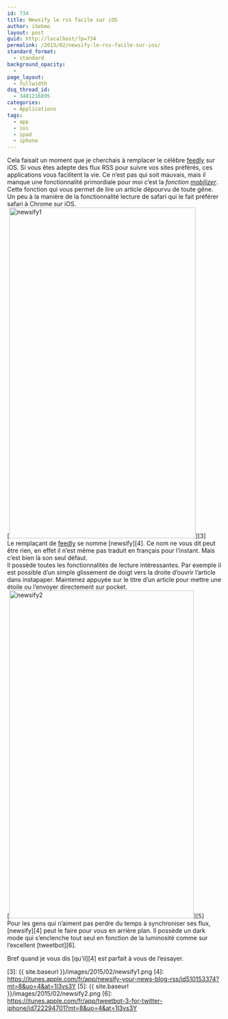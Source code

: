 ```yaml
---
id: 734
title: Newsify le rss facile sur iOS
author: iSebmo
layout: post
guid: http://localhost/?p=734
permalink: /2015/02/newsify-le-rss-facile-sur-ios/
standard_format:
  - standard
background_opacity:
  - 
page_layout:
  - fullwidth
dsq_thread_id:
  - 3481216895
categories:
  - Applications
tags:
  - app
  - ios
  - ipad
  - iphone
---
```

Cela faisait un moment que je cherchais à remplacer le célèbre [feedly][1] sur iOS. Si vous êtes adepte des flux RSS pour suivre vos sites préférés, ces applications vous facilitent la vie. Ce n’est pas qui soit mauvais, mais il manque une fonctionnalité primordiale pour moi c’est la *fonction [mobilizer][2]*. Cette fonction qui vous permet de lire un article dépourvu de toute gêne. Un peu à la manière de la fonctionnalité lecture de safari qui le fait préférer safari à Chrome sur iOS.  
[<img class="aligncenter  wp-image-740" src="{{ site.baseurl }}/images/2015/02/newsify1-576x1024.png" alt="newsify1" width="435" height="773" />][3]  
Le remplaçant de [feedly][1] se nomme [newsify][4]. Ce nom ne vous dit peut être rien, en effet il n’est même pas traduit en français pour l’instant. Mais c’est bien là son seul défaut.  
Il possède toutes les fonctionnalités de lecture intéressantes. Par exemple il est possible d’un simple glissement de doigt vers la droite d’ouvrir l’article dans instapaper. Maintenez appuyée sur le titre d’un article pour mettre une étoile ou l’envoyer directement sur pocket.  
[<img class="aligncenter  wp-image-739" src="{{ site.baseurl }}/images/2015/02/newsify2-576x1024.png" alt="newsify2" width="431" height="766" />][5]  
Pour les gens qui n’aiment pas perdre du temps à synchroniser ses flux, [newsify][4] peut le faire pour vous en arrière plan. Il possède un dark mode qui s’enclenche tout seul en fonction de la luminosité comme sur l’excellent [tweetbot][6].

Bref quand je vous dis [qu’il][4] est parfait à vous de l’essayer.

 [1]: https://itunes.apple.com/fr/app/feedly.-your-rss-news-reader./id396069556?mt=8&uo=4&at=1l3vs3Y
 [2]: http://lifehacker.com/148820/google-mobilizer-makes-any-web-page-mobile-friendly
 [3]: {{ site.baseurl }}/images/2015/02/newsify1.png
 [4]: https://itunes.apple.com/fr/app/newsify-your-news-blog-rss/id510153374?mt=8&uo=4&at=1l3vs3Y
 [5]: {{ site.baseurl }}/images/2015/02/newsify2.png
 [6]: https://itunes.apple.com/fr/app/tweetbot-3-for-twitter-iphone/id722294701?mt=8&uo=4&at=1l3vs3Y